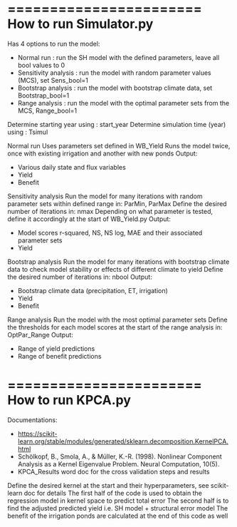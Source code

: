 =======================
How to run Simulator.py
=======================

Has 4 options to run the model:
- Normal run		: run the SH model with the defined parameters, leave all bool values to 0
- Sensitivity analysis	: run the model with random parameter values (MCS), set Sens_bool=1
- Bootstrap analysis	: run the model with bootstrap climate data, set Bootstrap_bool=1
- Range analysis	: run the model with the optimal parameter sets from the MCS, Range_bool=1

Determine starting year using		: start_year
Determine simulation time (year) using	: Tsimul

Normal run
Uses parameters set defined in WB_Yield
Runs the model twice, once with existing irrigation and another with new ponds
Output:
- Various daily state and flux variables
- Yield
- Benefit

Sensitivity analysis
Run the model for many iterations with random parameter sets within defined range in: ParMin, ParMax
Define the desired number of iterations in: nmax
Depending on what parameter is tested, define it accordingly at the start of WB_Yield.py
Output:
- Model scores r-squared, NS, NS log, MAE and their associated parameter sets
- Yield

Bootstrap analysis
Run the model for many iterations with bootstrap climate data to check model stability or effects of different climate to yield
Define the desired number of iterations in: nbool
Output:
- Bootstrap climate data (precipitation, ET, irrigation)
- Yield
- Benefit

Range analysis
Run the model with the most optimal parameter sets
Define the thresholds for each model scores at the start of the range analysis in: OptPar_Range
Output:
- Range of yield predictions
- Range of benefit predictions

=======================
How to run KPCA.py
=======================
Documentations:
- https://scikit-learn.org/stable/modules/generated/sklearn.decomposition.KernelPCA.html
- Schölkopf, B., Smola, A., & Müller, K.-R. (1998). Nonlinear Component Analysis as a Kernel Eigenvalue Problem. Neural Computation, 10(5).
- KPCA_Results word doc for the cross validation steps and results

Define the desired kernel at the start and their hyperparameters, see scikit-learn doc for details
The first half of the code is used to obtain the regression model in kernel space to predict total error
The second half is to find the adjusted predicted yield i.e. SH model + structural error model
The benefit of the irrigation ponds are calculated at the end of this code as well